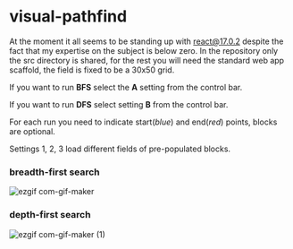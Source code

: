 # visual-pathfind

At the moment it all seems to be standing up with react@17.0.2 despite the fact that my expertise on the subject is below zero.
In the repository only the src directory is shared, for the rest you will need the standard web app scaffold, the field is fixed to be a 30x50 grid.

If you want to run **BFS** select the **A** setting from the control bar.

If you want to run **DFS** select setting **B** from the control bar.

For each run you need to indicate start(*blue*) and end(*red*) points, blocks are optional.

Settings 1, 2, 3 load different fields of pre-populated blocks.

### breadth-first search
![ezgif com-gif-maker](https://user-images.githubusercontent.com/35083414/159812924-8f71804b-35a2-431b-8cd9-c686f883b6e2.gif)

### depth-first search
![ezgif com-gif-maker (1)](https://user-images.githubusercontent.com/35083414/159812954-4097d2f8-bb02-4096-afab-762a1e0eea69.gif)
